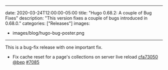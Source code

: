 
---
date: 2020-03-24T12:00:00-05:00
title: "Hugo 0.68.2: A couple of Bug Fixes"
description: "This version fixes a couple of bugs introduced in 0.68.0."
categories: ["Releases"]
images:
- images/blog/hugo-bug-poster.png

---

	

This is a bug-fix release with one important fix.

* Fix cache reset for a page's collections on server live reload [cfa73050](https://github.com/gohugoio/hugo/commit/cfa73050a49b2646fe3557cefa0ed31989b0eeeb) [@bep](https://github.com/bep) [#7085](https://github.com/gohugoio/hugo/issues/7085)




